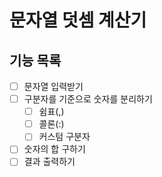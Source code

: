 # 문자열 덧셈 계산기

## 기능 목록

- [ ]  문자열 입력받기
- [ ]  구분자를 기준으로 숫자를 분리하기
    - [ ]  쉼표(,)
    - [ ]  콜론(:)
    - [ ]  커스텀 구분자
- [ ]  숫자의 합 구하기
- [ ]  결과 출력하기
